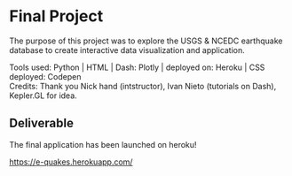 # Final Project

The purpose of this project was to explore the USGS & NCEDC earthquake database to create interactive data visualization and application. 

Tools used: Python | HTML | Dash: Plotly | deployed on: Heroku | CSS deployed: Codepen  
Credits: Thank you Nick hand (intstructor), Ivan Nieto (tutorials on Dash), Kepler.GL for idea. 


## Deliverable

The final application has been launched on heroku! 

https://e-quakes.herokuapp.com/

